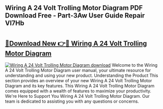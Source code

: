 ## Wiring A 24 Volt Trolling Motor Diagram PDF Download Free - Part-3Aw User Guide Repair VI7Hb

# <h2><a href="http://dft1y1i.blite.top/?on=Wiring+A+24+Volt+Trolling+Motor+Diagram">🔗Download New 👉🔴 Wiring A 24 Volt Trolling Motor Diagram</a></h2>

[![Wiring A 24 Volt Trolling Motor Diagram download](https://i.imgur.com/lujVjoI.png)](http://dft1y1i.blite.top/?on=Wiring+A+24+Volt+Trolling+Motor+Diagram)
Welcome to the Wiring A 24 Volt Trolling Motor Diagram user manual, your ultimate resource for understanding and using your new product. Understanding the Product This section provides an overview of your new Wiring A 24 Volt Trolling Motor Diagram and its key features. This Wiring A 24 Volt Trolling Motor Diagram comes equipped with a wealth of features to maximize your productivity. We're Here to Support You Wiring A 24 Volt Trolling Motor Diagram. Our team is dedicated to assisting you with any questions or concerns.
